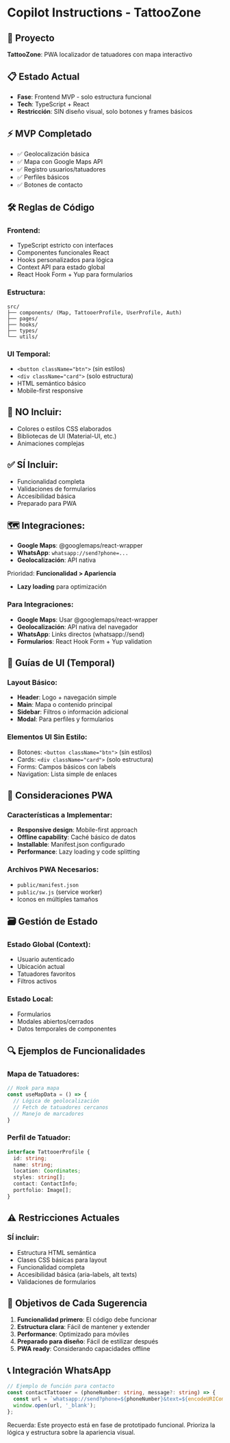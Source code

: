 # Copilot Instructions - TattooZone

## 🎯 Proyecto
**TattooZone**: PWA localizador de tatuadores con mapa interactivo

## 📋 Estado Actual
- **Fase**: Frontend MVP - solo estructura funcional
- **Tech**: TypeScript + React 
- **Restricción**: SIN diseño visual, solo botones y frames básicos

## ⚡ MVP Completado
- ✅ Geolocalización básica
- ✅ Mapa con Google Maps API  
- ✅ Registro usuarios/tatuadores
- ✅ Perfiles básicos
- ✅ Botones de contacto

## 🛠️ Reglas de Código

### Frontend:
- TypeScript estricto con interfaces
- Componentes funcionales React
- Hooks personalizados para lógica
- Context API para estado global
- React Hook Form + Yup para formularios

### Estructura:
```
src/
├── components/ (Map, TattooerProfile, UserProfile, Auth)
├── pages/
├── hooks/
├── types/
└── utils/
```

### UI Temporal:
- `<button className="btn">` (sin estilos)
- `<div className="card">` (solo estructura)
- HTML semántico básico
- Mobile-first responsive

## 🚫 NO Incluir:
- Colores o estilos CSS elaborados
- Bibliotecas de UI (Material-UI, etc.)
- Animaciones complejas

## ✅ SÍ Incluir:
- Funcionalidad completa
- Validaciones de formularios
- Accesibilidad básica
- Preparado para PWA

## 🗺️ Integraciones:
- **Google Maps**: @googlemaps/react-wrapper
- **WhatsApp**: `whatsapp://send?phone=...`
- **Geolocalización**: API nativa

Prioridad: **Funcionalidad > Apariencia**
- **Lazy loading** para optimización

### Para Integraciones:
- **Google Maps**: Usar @googlemaps/react-wrapper
- **Geolocalización**: API nativa del navegador
- **WhatsApp**: Links directos (whatsapp://send)
- **Formularios**: React Hook Form + Yup validation

## 🎨 Guías de UI (Temporal)

### Layout Básico:
- **Header**: Logo + navegación simple
- **Main**: Mapa o contenido principal
- **Sidebar**: Filtros o información adicional
- **Modal**: Para perfiles y formularios

### Elementos UI Sin Estilo:
- Botones: `<button className="btn">` (sin estilos)
- Cards: `<div className="card">` (solo estructura)
- Forms: Campos básicos con labels
- Navigation: Lista simple de enlaces

## 📱 Consideraciones PWA

### Características a Implementar:
- **Responsive design**: Mobile-first approach
- **Offline capability**: Caché básico de datos
- **Installable**: Manifest.json configurado
- **Performance**: Lazy loading y code splitting

### Archivos PWA Necesarios:
- `public/manifest.json`
- `public/sw.js` (service worker)
- Iconos en múltiples tamaños

## 🗃️ Gestión de Estado

### Estado Global (Context):
- Usuario autenticado
- Ubicación actual
- Tatuadores favoritos
- Filtros activos

### Estado Local:
- Formularios
- Modales abiertos/cerrados
- Datos temporales de componentes

## 🔍 Ejemplos de Funcionalidades

### Mapa de Tatuadores:
```typescript
// Hook para mapa
const useMapData = () => {
  // Lógica de geolocalización
  // Fetch de tatuadores cercanos
  // Manejo de marcadores
}
```

### Perfil de Tatuador:
```typescript
interface TattooerProfile {
  id: string;
  name: string;
  location: Coordinates;
  styles: string[];
  contact: ContactInfo;
  portfolio: Image[];
}
```

## ⚠️ Restricciones Actuales

### SÍ incluir:
- Estructura HTML semántica
- Clases CSS básicas para layout
- Funcionalidad completa
- Accesibilidad básica (aria-labels, alt texts)
- Validaciones de formularios

## 🎯 Objetivos de Cada Sugerencia

1. **Funcionalidad primero**: El código debe funcionar
2. **Estructura clara**: Fácil de mantener y extender
3. **Performance**: Optimizado para móviles
4. **Preparado para diseño**: Fácil de estilizar después
5. **PWA ready**: Considerando capacidades offline

## 📞 Integración WhatsApp

```typescript
// Ejemplo de función para contacto
const contactTattooer = (phoneNumber: string, message?: string) => {
  const url = `whatsapp://send?phone=${phoneNumber}&text=${encodeURIComponent(message || 'Hola, vi tu perfil en TattooZone')}`;
  window.open(url, '_blank');
};
```

Recuerda: Este proyecto está en fase de prototipado funcional. Prioriza la lógica y estructura sobre la apariencia visual.
